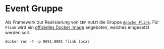 # Event Gruppe

Als Framework zur Realisierung von `CEP` nutzt die Gruppe [`Apache Flink`](https://flink.apache.org/). Für `Flink` wird ein [offizielles Docker Image](https://flink.apache.org/news/2017/05/16/official-docker-image.html) angeboten, welches eingesetzt werden soll.

```
docker run -t -p 8081:8081 flink local
```